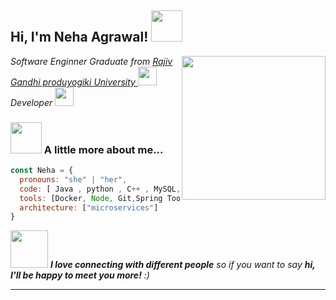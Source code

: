 <!-- ### Hi there 👋 -->

<!--
**nehaagrawl/nehaagrawl** is a ✨ _special_ ✨ repository because its `README.md` (this file) appears on your GitHub profile.

Here are some ideas to get you started:

- 🔭 I’m currently working on ...
- 🌱 I’m currently learning ...
- 👯 I’m looking to collaborate on ...
- 🤔 I’m looking for help with ...
- 💬 Ask me about ...
- 📫 How to reach me: ...
- 😄 Pronouns: ...
- ⚡ Fun fact: ...
-->

<h2> Hi, I'm Neha Agrawal! <img src="https://media.giphy.com/media/cmxoQSPSRe0LYaMKjo/giphy.gif" width="50"></h2>
<img align='right' src="https://media.giphy.com/media/ieyl9zmCjO4b4t6qoY/giphy.gif" width="230">
<p><em>Software Enginner Graduate from  <a href="http://www.unb.br"> Rajiv Gandhi produyogiki University
</a><img src="https://media.giphy.com/media/fYSnHlufseco8Fh93Z/giphy.gif" width="30">
</br> Developer <a href="https://www.thoughtworks.com"></a>
<img src="https://media.giphy.com/media/WUlplcMpOCEmTGBtBW/giphy.gif" width="30"> 
</em></p>



### <img src="https://media.giphy.com/media/VgCDAzcKvsR6OM0uWg/giphy.gif" width="50"> A little more about me...  

```javascript
const Neha = {
  pronouns: "she" | "her",
  code: [ Java , python , C++ , MySQL, Mongodb],
  tools: [Docker, Node, Git,Spring Tool],
  architecture: ["microservices"]
}
```

<img src="https://media.giphy.com/media/LnQjpWaON8nhr21vNW/giphy.gif" width="60"> <em><b>I love connecting with different people</b> so if you want to say <b>hi, I'll be happy to meet you more!</b> :)</em>

---
